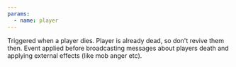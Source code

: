 ```yaml
---
params:
  - name: player
---
```


Triggered when a player dies. Player is already dead, so don't revive them then. Event applied before broadcasting messages
about players death and applying external effects (like mob anger etc).
